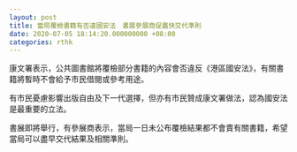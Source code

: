 ```yaml
---
layout: post
title: 當局覆檢書籍有否違國安法　書展參展商促盡快交代準則
date: 2020-07-05 18:14:20.000000000 +08:00
categories: rthk
---
```


康文署表示，公共圖書館將覆檢部分書籍的內容會否違反《港區國安法》，有關書籍將暫時不會給予市民借閱或參考用途。

有市民憂慮影響出版自由及下一代選擇，但亦有市民贊成康文署做法，認為國安法是最重要的立法。

書展即將舉行，有參展商表示，當局一日未公布覆檢結果都不會賣有關書籍，希望當局可以盡早交代結果及相關準則。
